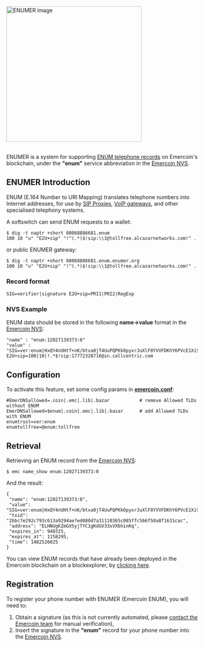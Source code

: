 <div class="boxOverflow">
    <img src="/images/ENUMER.png" alt="ENUMER image" width="356">
</div>
<br>

ENUMER is a system for supporting <a target="_blank" rel="nofollow" href="http://www.voip-info.org/wiki/view/ENUM">ENUM telephone records</a> on Emercoin's
blockchain, under the **"enum"** service abbreviation in the [Emercoin NVS](/en/blockchain-services/emernvs.md).

ENUMER Introduction
-------------------

ENUM (E.164 Number to URI Mapping)
translates telephone numbers into Internet addresses, for use by <a target="_blank" rel="nofollow" href="https://en.wikipedia.org/wiki/SIP_proxy">SIP Proxies</a>, <a target="_blank" rel="nofollow" href="https://en.wikipedia.org/wiki/VoIP_gateway">VoIP gateways</a>, and other
specialised telephony systems.

A softswitch can send ENUM requests to a wallet:

    $ dig -t naptr +short 08068886681.enum
    100 10 "u" "E2U+sip" "!^(.*)$!sip:\\1@tollfree.alcazarnetworks.com!" .

or public ENUMER gateway:

    $ dig -t naptr +short 08068886681.enum.enumer.org
    100 10 "u" "E2U+sip" "!^(.*)$!sip:\\1@tollfree.alcazarnetworks.com!" .

### Record format

    SIG=verifier|signature E2U+sip=PRI1|PRI2|RegExp

### NVS Example

ENUM data should be stored in the following **name-&gt;value** format in
the [Emercoin NVS](/en/blockchain-services/emernvs.md):

    "name" : "enum:12027139373:0"
    "value" : "SIG=ver:enum|HxQY4nUHtf+nK/btxa0jT4UuPQPKk0pyxrJuXlF8YVVFDKhY6PVcE1XiSvTOxlQryzfA1GIH2IRYk7uGHrZIbP4= E2U+sip=100|10|!.*$!sip:17772328716@in.callcentric.com

Configuration
-------------

To activate this feature, set some config params in
**[emercoin.conf](/en/running-emercoin/emercoin-conf.md)**:

```text
#EmerDNSallowed=.coin|.emc|.lib|.bazar           # remove Allowed TLDs without ENUM
EmerDNSallowed=$enum|.coin|.emc|.lib|.bazar      # add Allowed TLDs with ENUM
enumtrust=ver:enum
enumtollfree=@enum:tollfree
```

Retrieval
---------

Retrieving an ENUM record from the [Emercoin NVS](/en/blockchain-services/emernvs.md):

    $ emc name_show enum:12027139373:0

And the result:

```text
{
 "name": "enum:12027139373:0",
 "value": "SIG=ver:enum|HxQY4nUHtf+nK/btxa0jT4UuPQPKk0pyxrJuXlF8YVVFDKhY6PVcE1XiSvTOxlQryzfA1GIH2IRYk7uGHrZIbP4=\nE2U+sip=100|10|!^.*$!sip:17772328716@in.callcentric.com!",
 "txid": "2bbc7e292c793c613a9294ae7ed080d7a31110365c085ffc566f50a8f1631cac",
 "address": "ELHNUgKZmGX5yjTYC1gKdGV33xVX6hinKq",
 "expires_in": 940325,
 "expires_at": 1158295,
 "time": 1482526025
}
```

You can view ENUM records that have already been deployed in the Emercoin
blockchain on a blockexplorer, by <a target="_blank" rel="nofollow" href="https://emercoin.mintr.org/nvs/enum///25/0/1">clicking here</a>.

Registration
------------

To register your phone number with ENUMER (Emercoin ENUM), you will need
to:

1.  Obtain a signature (as this is not currently automated, please
    <a href="https://emercoin.com/contacts">contact the Emercoin team</a> for manual
    verification),
2.  Insert the signature in the **"enum"** record for your phone number
    into the [Emercoin NVS](/en/blockchain-services/emernvs.md).

